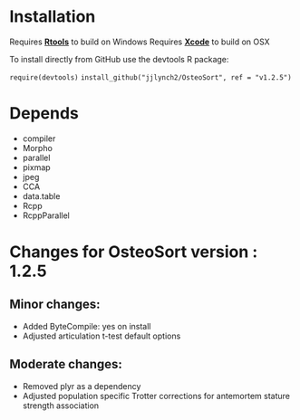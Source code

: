 # Installation
Requires [**Rtools**](https://cran.r-project.org/bin/windows/Rtools/) to build on Windows
Requires [**Xcode**](https://developer.apple.com/xcode/) to build on OSX

To install directly from GitHub use the devtools R package:

`require(devtools)`
`install_github("jjlynch2/OsteoSort", ref = "v1.2.5")`

# Depends
* compiler
* Morpho
* parallel
* pixmap
* jpeg
* CCA
* data.table
* Rcpp
* RcppParallel

# Changes for OsteoSort version : 1.2.5

## Minor changes:
* Added ByteCompile: yes on install
* Adjusted articulation t-test default options

## Moderate changes:
* Removed plyr as a dependency
* Adjusted population specific Trotter corrections for antemortem stature strength association

